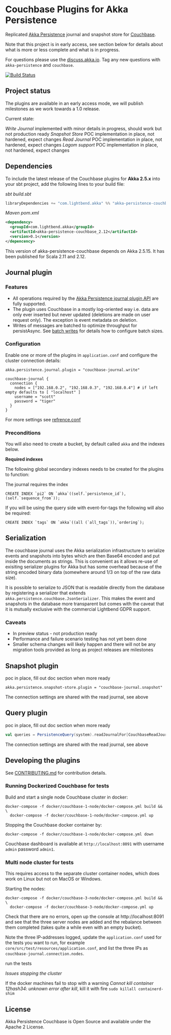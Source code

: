 # Couchbase Plugins for Akka Persistence

Replicated [Akka Persistence](https://doc.akka.io/docs/akka/current/scala/persistence.html) journal and snapshot 
store for [Couchbase](https://www.couchbase.com).

Note that this project is in early access, see section below for details about what is more or less complete and
what is in progress.

For questions please use the [discuss.akka.io](https://discuss.akka.io). Tag any new questions with `akka-persistence` and `couchbase`.

[![Build Status](https://travis-ci.org/akka/akka-persistence-couchbase.svg?branch=master)](https://travis-ci.org/akka/akka-persistence-couchbase)

## Project status

The plugins are available in an early access mode, we will publish milestones as we work towards a 1.0 release.

Current state:

*Write Journal* implemented with minor details in progress, should work but not production ready
*Snapshot Store* POC implementation in place, not hardened, expect changes
*Read Journal* POC implementation in place, not hardened, expect changes
*Lagom support* POC implementation in place, not hardened, expect changes

## Dependencies

To include the latest release of the Couchbase plugins for **Akka 2.5.x** into your sbt project, add the following lines to your build file:

*sbt build.sbt*
```scala
libraryDependencies += "com.lightbend.akka" %% "akka-persistence-couchbase" % "0.1"
```

*Maven pom.xml*
```xml
<dependency>
  <groupId>com.lightbend.akka</groupId>
  <artifactId>akka-persistence-couchbase_2.12</artifactId>
  <version>0.1</version>
</depencency>
```

This version of akka-persistence-couchbase depends on Akka 2.5.15. It has been published for Scala 2.11 and 2.12. 

## Journal plugin

### Features

 * All operations required by the [Akka Persistence journal plugin API](https://doc.akka.io/docs/akka/current/scala/persistence.html#journal-plugin-api) are fully supported.
 * The plugin uses Couchbase in a mostly log-oriented way i.e. data are only ever inserted but never updated 
   (deletions are made on user request only). The exception is event metadata on deletion.
 * Writes of messages are batched to optimize throughput for persistAsync. See [batch writes](https://doc.akka.io/docs/akka/current/scala/persistence.html#batch-writes) for details how to configure batch sizes. 


### Configuration

Enable one or more of the plugins in `application.conf` and configure the cluster connection details:

```hocon
akka.persistence.journal.plugin = "couchbase-journal.write"

couchbase-journal {
  connection {
    nodes = ["192.168.0.2", "192.168.0.3", "192.168.0.4"] # if left empty defaults to [ "localhost" ]
    username = "scott"
    password = "tiger"
  }
}
```

For more settings see [refrence.conf](https://github.com/akka/akka-persistence-couchbase/blob/master/core/src/main/resources/reference.conf) 

### Preconditions

You will also need to create a bucket, by default called `akka` and the indexes below.  

**Required indexes**

The following global secondary indexes needs to be created for the plugins to function:

The journal requires the index

```
CREATE INDEX `pi2` ON `akka`((self.`persistence_id`),(self.`sequence_from`));
```

If you will be using the query side with event-for-tags the following will also be required:

```
CREATE INDEX `tags` ON `akka`((all (`all_tags`)),`ordering`);
```

## Serialization

The couchbase journal uses the Akka serialization infrastructure to serialize events and snapshots into bytes
which are then Base64 encoded and put inside the documents as strings. This is convenient as it allows re-use of exisiting
serializer plugins for Akka but has some overhead because of the string encoded binary data (somewhere around 1/3 on top
of the raw data size).

It is possible to serialize to JSON that is readable directly from the database by registering a serializer that extends
`akka.persistence.couchbase.JsonSerializer`. This makes the event and snapshots in the database more transparent but
comes with the caveat that it is mutually exclusive with the commercial Lightbend GDPR support.


### Caveats

 * In preview status - not production ready
 * Performance and failure scenario testing has not yet been done
 * Smaller schema changes will likely happen and there will not be any migration tools provided as long as
   project releases are milestones

## Snapshot plugin

poc in place, fill out doc section when more ready

```hocon
akka.persistence.snapshot-store.plugin = "couchbase-journal.snapshot"
```

The connection settings are shared with the read journal, see above


## Query plugin

poc in place, fill out doc section when more ready

```scala
val queries = PersistenceQuery(system).readJournalFor[CouchbaseReadJournal](CouchbaseReadJournal.Identifier)
```

The connection settings are shared with the read journal, see above



## Developing the plugins

See [CONTRIBUTING.md](CONTRIBUTING.md) for contribution details.

### Running Dockerized Couchbase for tests

Build and start a single node Couchbase cluster in docker:
```
docker-compose -f docker/couchbase-1-node/docker-compose.yml build && \ 
  docker-compose -f docker/couchbase-1-node/docker-compose.yml up
```

Stopping the Couchbase docker container by:
```
docker-compose -f docker/couchbase-1-node/docker-compose.yml down
```

Couchbase dashboard is available at `http://localhost:8091` with username `admin` password `admin1`.

### Multi node cluster for tests

This requires access to the separate cluster container nodes, which does work on Linux but not on MacOS or Windows.

Starting the nodes:

```
docker-compose -f docker/couchbase-3-node/docker-compose.yml build && \
  docker-compose -f docker/couchbase-3-node/docker-compose.yml up
```


Check that there are no errors, open up the console at http://localhost:8091 and see that the three server 
nodes are added and the rebalance between them completed (takes quite a while even with an empty bucket).

Note the three IP-addresses logged, update the `application.conf` used for the tests you want to run, for example
`core/src/test/resources/application.conf`, and list the three IPs as `couchbase-journal.connection.nodes`.

run the tests

*Issues stopping the cluster* 

If the docker machines fail to stop with a warning _Cannot kill container 12hash34: unknown error after kill_, 
kill it with fire `sudo killall containerd-shim`


## License

Akka Persistence Couchbase is Open Source and available under the Apache 2 License.